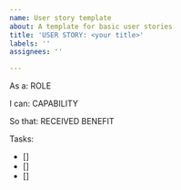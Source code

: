 ```yaml
---
name: User story template
about: A template for basic user stories
title: 'USER STORY: <your title>'
labels: ''
assignees: ''

---
```


As a: ROLE

I can: CAPABILITY

So that: RECEIVED BENEFIT

Tasks:

- []
- []
- []
